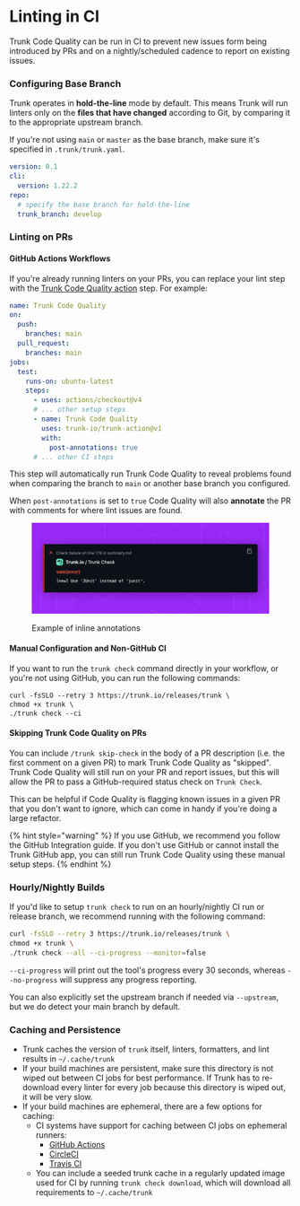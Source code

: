# Linting in CI

Trunk Code Quality can be run in CI to prevent new issues form being introduced by PRs and on a nightly/scheduled cadence to report on existing issues.

### Configuring Base Branch

Trunk operates in **hold-the-line** mode by default. This means Trunk will run linters only on the **files that have changed** according to Git, by comparing it to the appropriate upstream branch.

If you're not using `main` or `master` as the base branch, make sure it's specified in `.trunk/trunk.yaml`.

```yaml
version: 0.1
cli:
  version: 1.22.2
repo:
  # specify the base branch for hold-the-line
  trunk_branch: develop
```

### Linting on PRs

#### GitHub Actions Workflows

If you're already running linters on your PRs, you can replace your lint step with the [Trunk Code Quality action](https://github.com/trunk-io/trunk-action) step. For example:

```yaml
name: Trunk Code Quality
on:
  push:
    branches: main
  pull_request:
    branches: main
jobs:
  test:
    runs-on: ubuntu-latest
    steps:
      - uses: actions/checkout@v4
      # ... other setup steps
      - name: Trunk Code Quality
        uses: trunk-io/trunk-action@v1
        with:
          post-annotations: true 
      # ... other CI steps
```

This step will automatically run Trunk Code Quality to reveal problems found when comparing the branch to `main` or another base branch you configured.

When `post-annotations` is set to `true` Code Quality will also **annotate** the PR with comments for where lint issues are found.

<figure><img src="../../../.gitbook/assets/Annotations.png" alt=""><figcaption><p>Example of inline annotations</p></figcaption></figure>

#### Manual Configuration and Non-GitHub CI

If you want to run the `trunk check` command directly in your workflow, or you're not using GitHub, you can run the following commands:

```
curl -fsSLO --retry 3 https://trunk.io/releases/trunk \
chmod +x trunk \
./trunk check --ci
```

#### Skipping Trunk Code Quality on PRs

You can include `/trunk skip-check` in the body of a PR description (i.e. the first comment on a given PR) to mark Trunk Code Quality as "skipped". Trunk Code Quality will still run on your PR and report issues, but this will allow the PR to pass a GitHub-required status check on `Trunk Check`.

This can be helpful if Code Quality is flagging known issues in a given PR that you don't want to ignore, which can come in handy if you're doing a large refactor.

{% hint style="warning" %}
If you use GitHub, we recommend you follow the GitHub Integration guide. If you don't use GitHub or cannot install the Trunk GitHub app, you can still run Trunk Code Quality using these manual setup steps.
{% endhint %}

### Hourly/Nightly Builds

If you'd like to setup `trunk check` to run on an hourly/nightly CI run or release branch, we recommend running with the following command:

```bash
curl -fsSLO --retry 3 https://trunk.io/releases/trunk \
chmod +x trunk \
./trunk check --all --ci-progress --monitor=false
```

`--ci-progress` will print out the tool's progress every 30 seconds, whereas `--no-progress` will suppress any progress reporting.

You can also explicitly set the upstream branch if needed via `--upstream`, but we do detect your main branch by default.

### Caching and Persistence

* Trunk caches the version of `trunk` itself, linters, formatters, and lint results in `~/.cache/trunk`
* If your build machines are persistent, make sure this directory is not wiped out between CI jobs for best performance. If Trunk has to re-download every linter for every job because this directory is wiped out, it will be very slow.
* If your build machines are ephemeral, there are a few options for caching:
  * CI systems have support for caching between CI jobs on ephemeral runners:
    * [GitHub Actions](https://github.com/actions/cache)
    * [CircleCI](https://circleci.com/docs/caching/)
    * [Travis CI](https://docs.travis-ci.com/user/caching/)
  * You can include a seeded trunk cache in a regularly updated image used for CI by running `trunk check download`, which will download all requirements to `~/.cache/trunk`
